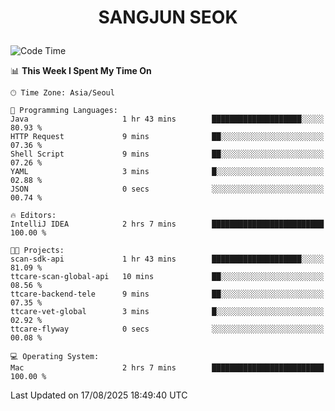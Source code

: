 <h1>
 <p align="center">
   SANGJUN SEOK
 </p>
</h1>

<!--START_SECTION:waka-->
![Code Time](http://img.shields.io/badge/Code%20Time-4%2C566%20hrs%2055%20mins-blue)

📊 **This Week I Spent My Time On** 

```text
🕑︎ Time Zone: Asia/Seoul

💬 Programming Languages: 
Java                     1 hr 43 mins        ████████████████████░░░░░   80.93 % 
HTTP Request             9 mins              ██░░░░░░░░░░░░░░░░░░░░░░░   07.36 % 
Shell Script             9 mins              ██░░░░░░░░░░░░░░░░░░░░░░░   07.26 % 
YAML                     3 mins              █░░░░░░░░░░░░░░░░░░░░░░░░   02.88 % 
JSON                     0 secs              ░░░░░░░░░░░░░░░░░░░░░░░░░   00.74 % 

🔥 Editors: 
IntelliJ IDEA            2 hrs 7 mins        █████████████████████████   100.00 % 

🐱‍💻 Projects: 
scan-sdk-api             1 hr 43 mins        ████████████████████░░░░░   81.09 % 
ttcare-scan-global-api   10 mins             ██░░░░░░░░░░░░░░░░░░░░░░░   08.56 % 
ttcare-backend-tele      9 mins              ██░░░░░░░░░░░░░░░░░░░░░░░   07.35 % 
ttcare-vet-global        3 mins              █░░░░░░░░░░░░░░░░░░░░░░░░   02.92 % 
ttcare-flyway            0 secs              ░░░░░░░░░░░░░░░░░░░░░░░░░   00.08 % 

💻 Operating System: 
Mac                      2 hrs 7 mins        █████████████████████████   100.00 % 
```


 Last Updated on 17/08/2025 18:49:40 UTC
<!--END_SECTION:waka-->
